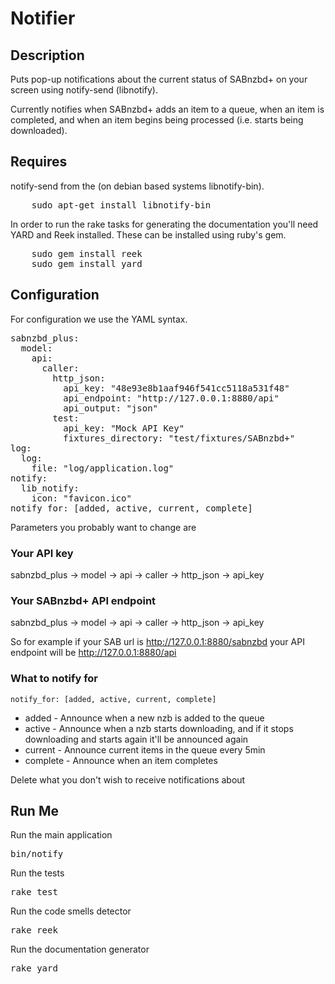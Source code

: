 Notifier
========
Description
-----------

Puts pop-up notifications about the current status of SABnzbd+ on your screen
using notify-send (libnotify).

Currently notifies when SABnzbd+ adds an item to a queue, when an item is
completed, and when an item begins being processed (i.e. starts being
downloaded).

Requires
--------

notify-send from the (on debian based systems libnotify-bin).

<pre>
    sudo apt-get install libnotify-bin
</pre>

In order to run the rake tasks for generating the documentation you'll need YARD
and Reek installed. These can be installed using ruby's gem.

<pre>
    sudo gem install reek
    sudo gem install yard
</pre>

Configuration
-------------

For configuration we use the YAML syntax.

<pre>
sabnzbd_plus:
  model:
    api:
      caller:
        http_json:
          api_key: "48e93e8b1aaf946f541cc5118a531f48"
          api_endpoint: "http://127.0.0.1:8880/api"
          api_output: "json"
        test:
          api_key: "Mock API Key"
          fixtures_directory: "test/fixtures/SABnzbd+"
log:
  log:
    file: "log/application.log"
notify:
  lib_notify:
    icon: "favicon.ico"
notify_for: [added, active, current, complete]
</pre>

Parameters you probably want to change are

### Your API key
sabnzbd_plus -> model -> api -> caller -> http_json -> api_key

### Your SABnzbd+ API endpoint

sabnzbd_plus -> model -> api -> caller -> http_json -> api_key

So for example if your SAB url is http://127.0.0.1:8880/sabnzbd your API
endpoint will be http://127.0.0.1:8880/api

### What to notify for
    notify_for: [added, active, current, complete]
* added - Announce when a new nzb is added to the queue
* active - Announce when a nzb starts downloading, and if it stops downloading and starts again it'll be announced again
* current - Announce current items in the queue every 5min
* complete - Announce when an item completes

Delete what you don't wish to receive notifications about

Run Me
------
Run the main application
<pre>
bin/notify
</pre>

Run the tests
<pre>
rake test
</pre>

Run the code smells detector
<pre>
rake reek
</pre>

Run the documentation generator
<pre>
rake yard
</pre>